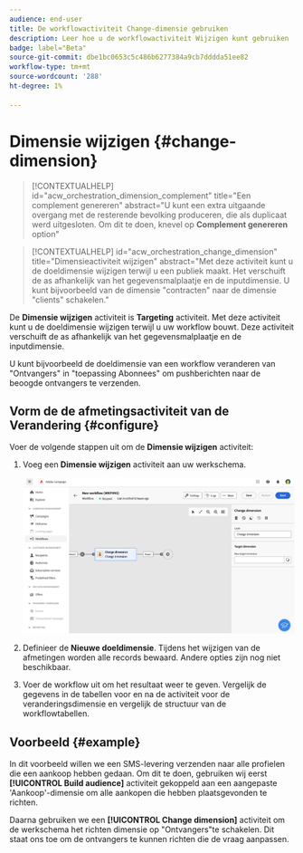 ```yaml
---
audience: end-user
title: De workflowactiviteit Change-dimensie gebruiken
description: Leer hoe u de workflowactiviteit Wijzigen kunt gebruiken
badge: label="Beta"
source-git-commit: dbe1bc0653c5c486b6277384a9cb7dddda51ee82
workflow-type: tm+mt
source-wordcount: '288'
ht-degree: 1%

---
```



# Dimensie wijzigen {#change-dimension}

>[!CONTEXTUALHELP]
>id="acw_orchestration_dimension_complement"
>title="Een complement genereren"
>abstract="U kunt een extra uitgaande overgang met de resterende bevolking produceren, die als duplicaat werd uitgesloten. Om dit te doen, knevel op **Complement genereren** option"

>[!CONTEXTUALHELP]
>id="acw_orchestration_change_dimension"
>title="Dimensieactiviteit wijzigen"
>abstract="Met deze activiteit kunt u de doeldimensie wijzigen terwijl u een publiek maakt. Het verschuift de as afhankelijk van het gegevensmalplaatje en de inputdimensie. U kunt bijvoorbeeld van de dimensie &quot;contracten&quot; naar de dimensie &quot;clients&quot; schakelen."

De **Dimensie wijzigen** activiteit is **Targeting** activiteit. Met deze activiteit kunt u de doeldimensie wijzigen terwijl u uw workflow bouwt.
Deze activiteit verschuift de as afhankelijk van het gegevensmalplaatje en de inputdimensie.

U kunt bijvoorbeeld de doeldimensie van een workflow veranderen van &quot;Ontvangers&quot; in &quot;toepassing Abonnees&quot; om pushberichten naar de beoogde ontvangers te verzenden.

## Vorm de de afmetingsactiviteit van de Verandering {#configure}

Voer de volgende stappen uit om de **Dimensie wijzigen** activiteit:

1. Voeg een **Dimensie wijzigen** activiteit aan uw werkschema.

   ![](../assets/workflow-change-dimension.png)

1. Definieer de **Nieuwe doeldimensie**. Tijdens het wijzigen van de afmetingen worden alle records bewaard. Andere opties zijn nog niet beschikbaar.

1. Voer de workflow uit om het resultaat weer te geven. Vergelijk de gegevens in de tabellen voor en na de activiteit voor de veranderingsdimensie en vergelijk de structuur van de workflowtabellen.

## Voorbeeld {#example}

In dit voorbeeld willen we een SMS-levering verzenden naar alle profielen die een aankoop hebben gedaan. Om dit te doen, gebruiken wij eerst **[!UICONTROL Build audience]** activiteit gekoppeld aan een aangepaste &#39;Aankoop&#39;-dimensie om alle aankopen die hebben plaatsgevonden te richten.

Daarna gebruiken we een **[!UICONTROL Change dimension]** activiteit om de werkschema het richten dimensie op &quot;Ontvangers&quot;te schakelen. Dit staat ons toe om de ontvangers te kunnen richten die de vraag aanpassen.

<!--
![](assets/workflow-change-dimension-example.png)
-->

